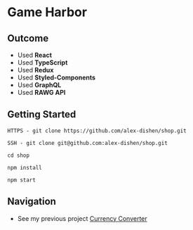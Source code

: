 # Game Harbor

<!-- ![Preview](public/.png) -->

<!-- ### 🔗 **Live preview** of the project is [here](https://alex-dishen.github.io/REPOSITORY NAME/). -->

<!-- ## **Features**
*  -->

## **Outcome**
* Used **React**
* Used **TypeScript**
* Used **Redux**
* Used **Styled-Components**
* Used **GraphQL**
* Used **RAWG API**

## **Getting Started**
```
HTTPS - git clone https://github.com/alex-dishen/shop.git

SSH - git clone git@github.com:alex-dishen/shop.git

cd shop

npm install

npm start
```

## **Navigation**
* See my previous project [Currency Converter](https://github.com/alex-dishen/currency-converter)